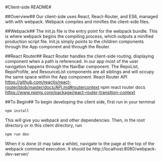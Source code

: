 #Client-side README#

##Overview##
Our client-side uses React, React-Router, and ES6, managed with with webpack. Webpack compiles and minifies the client-side files.

##Webpack##
The init.js file is the entry point for the webpack bundle. This is where webpack begins the compiling process, which outputs a minified production script file. Init.js simply points to the children components through the App component and through the Router. 

##React Router##
React Router handles the client-side routing, displaying component when a path is referenced. In our app most of the user navigation happens through the NavBar component. The RepoList, RepoProfile, and ResourceList components are all siblings and will occupy the same space within the App component.
React Router API
https://github.com/reactjs/react-router/blob/master/docs/API.md#routercontext
npm react router docs
https://www.npmjs.com/package/react-router-transition-context

##To Begin##
To begin developing the client side, first run in your terminal 
```javascript
npm install
``` 
This will give you webpack and other dependencies. Then, in the root directory or in this client directory, run 
```javascript
npm run dev
``` 
When it is done (it may take a while), navigate to the page at the top of the webpack command execution. It should be http://localhost:8080/webpack-dev-server/
